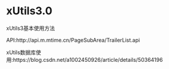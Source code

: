 # xUtils3.0
xUtils3基本使用方法

<p>API:http://api.m.mtime.cn/PageSubArea/TrailerList.api</p>
<p>xUtils数据库使用:https://blog.csdn.net/a1002450926/article/details/50364196</p>

